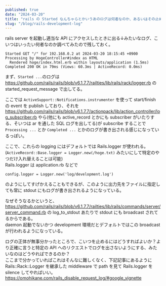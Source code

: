 ```yaml
---
published: true
date: "2024-03-20"
title: "rails の Started なんちゃらとかいうあのログは何者なのか、あるいはその止め方"
slug: "/blog/rails-development-log"
---
```


rails server を起動し適当な API にアクセスしたときに出る↓みたいなログ、こいつはいったい何者なのか調べてみたので残しておく。

```
Started GET "/" for 192.168.0.2 at 2024-03-20 18:15:45 +0900
Processing by HogeController#index as HTML
  Rendered hoge/index.html.erb within layouts/application (1.5ms)
Completed 200 OK in 79ms (Views: 60.3ms | ActiveRecord: 0.0ms)
```

まず、`Started ...`のログは https://github.com/rails/rails/blob/v6.1.7.7/railties/lib/rails/rack/logger.rb の started_request_message で出してる。

ここでは `ActiveSupport::Notifications.instrumenter` を使って start/finish の event を publish しており、それを https://github.com/rails/rails/blob/v6.1.7.7/actionpack/lib/action_controller/log_subscriber.rb やら(他にも active_record とかにも subscriber がいたりする、そいつは ar を通した SQL ログを出してる)が subscribe することで `Processing ...` とか `Completed ...` とかのログが書き出される感じになっているっぽい。

ここで、これらの logging にはデフォルトでは Rails.logger が使われる。(`ActiveRecord::Base.logger = Logger.new(/hoge.txt)` みたいにして特定のやつだけ入れ替えることは可能)  
Rails.logger は application.rb などで
```
config.logger = Logger.new('log/development.log')
```
のようにしてすげかえることもできるが、このように出力先をファイルに指定しても常に stdout にもログが書き出されるようになっている。

なぜそうなるかというと、 https://github.com/rails/rails/blob/v6.1.7.7/railties/lib/rails/commands/server/server_command.rb の log_to_stdout あたりで stdout にも broadcast されてるからである。  
daemon 起動でないかつ development 環境だとデフォルトではこの broadcast が行われるようになっている。


ログの正体が無事分かったところで、こいつを止めるにはどうすればよいか？より正確に言うと特定の API へのリクエストでログを出さないようにする、みたいなのはどうやればできるのか？  
ここまで分かっていればこれはそんなに難しくなく、下記記事にあるように Rails::Rack::Logger を継承した middleware で path を見て Rails.logger を silence してやればいい。  
https://omohikane.com/rails_disable_request_log/#google_vignette

